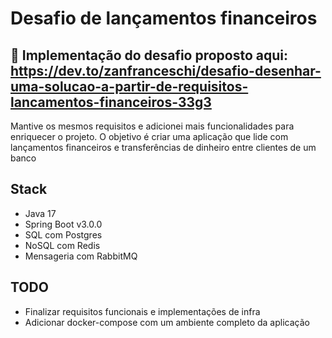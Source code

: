 # Desafio de lançamentos financeiros

## :rocket: Implementação do desafio proposto aqui: https://dev.to/zanfranceschi/desafio-desenhar-uma-solucao-a-partir-de-requisitos-lancamentos-financeiros-33g3

Mantive os mesmos requisitos e adicionei mais funcionalidades para enriquecer o projeto. O objetivo é criar uma aplicação
que lide com lançamentos financeiros e transferências de dinheiro entre clientes de um banco

## Stack
 - Java 17
 - Spring Boot v3.0.0
 - SQL com Postgres
 - NoSQL com Redis
 - Mensageria com RabbitMQ

## TODO
 - Finalizar requisitos funcionais e implementações de infra
 - Adicionar docker-compose com um ambiente completo da aplicação
